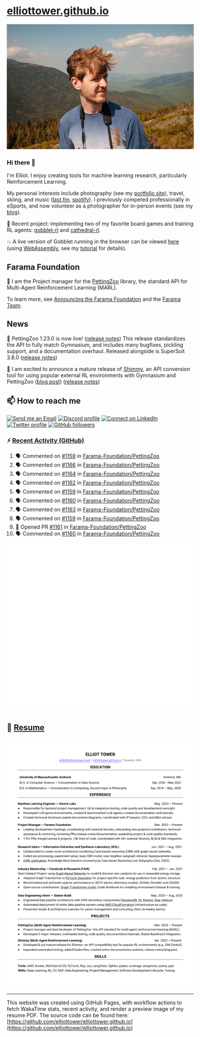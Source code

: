 # [elliottower.github.io](https://github.com/elliottower/elliottower.github.io)

[![A wild Elliot on Mt Washington](https://raw.githubusercontent.com/elliottower/elliottower.github.io/main/src/jpg/DSCF7539-600px.jpg?raw=true)](https://raw.githubusercontent.com/elliottower/elliottower.github.io/main/src/jpg/DSCF7539.jpg?raw=true)

### Hi there 👋

I'm Elliot. I enjoy creating tools for machine learning research, particularly Reinforcement Learning.

My personal interests include photography (see my [portfolio site](https://www.elliottower.com/)), travel, skiing, and music ([last.fm](https://www.last.fm/user/ajsdlfkwer), [spotify](https://open.spotify.com/user/12132818380)). I previously competed professionally in eSports, and now volunteer as a photographer for in-person events (see my [blog](https://www.elliottower.com/stories/?category=events)).

🤖 Recent project: implementing two of my favorite board games and training RL agents: [gobblet-rl](https://github.com/elliottower/gobblet-rl) and [cathedral-rl](https://github.com/elliottower/cathedral-rl). 

💥 A live version of Gobblet running in the browser can be viewed [here](https://elliottower.github.io/gobblet-rl/) (using [WebAssembly](https://webassembly.org/), see my [tutorial](https://github.com/elliottower/gobblet-rl/blob/main/tutorials/WebAssembly/web_assembly.md) for details).

## Farama Foundation

🚀 I am the Project manager for the [PettingZoo](https://github.com/Farama-Foundation/PettingZoo) library, the standard API for Multi-Agent Reinforcement Learning (MARL). 

To learn more, see [Announcing the Farama Foundation](https://farama.org/Announcing-The-Farama-Foundation) and the [Farama Team](https://farama.org/team).

## News

🎉 PettingZoo 1.23.0 is now live! ([release notes](https://github.com/Farama-Foundation/PettingZoo/releases/tag/1.23.0)) This release standardizes the API to fully match Gymnasium, and includes many bugfixes, pickling support, and a documentation overhaul. Released alongside is SuperSuit 3.8.0 ([release notes](https://github.com/Farama-Foundation/SuperSuit/releases/tag/3.8.0)) 

<!-- ![GitHub Release Date](https://img.shields.io/github/release-date/Farama-Foundation/PettingZoo) -->

🎉 I am excited to announce a mature release of [Shimmy](https://github.com/Farama-Foundation/Shimmy), an API conversion tool for using popular external RL environments with Gymnasium and PettingZoo ([blog post](https://farama.org/Announcing-Shimmy)) ([release notes](https://github.com/Farama-Foundation/Shimmy/releases/tag/v1.0.0)) 

## 📫 How to reach me

 [![Send me an Email](https://img.shields.io/badge/email-elliot%40elliottower.com-blue)](mailto:elliot@elliottower.com)
 [![Discord profile](https://img.shields.io/badge/Discord-7289DA?style=flat&logo=discord&logoColor=white)](https://discord.com/users/83091537923145728)
 [![Connect on LinkedIn](https://img.shields.io/badge/--linkedin?label=LinkedIn&logo=LinkedIn&style=social)](https://www.linkedin.com/in/elliot-tower)
 [![Twitter profile](https://img.shields.io/twitter/follow/elliottower?style=social)](https://twitter.com/ElliotTower/)
 [![GitHub followers](https://img.shields.io/github/followers/elliottower?style=social)](https://github.com/elliottower/)

### ⚡ [Recent Activity (GitHub)](https://github.com/elliottower)

<!--START_SECTION:activity-->
1. 🗣 Commented on [#1159](https://github.com/Farama-Foundation/PettingZoo/pull/1159#issuecomment-1908269897) in [Farama-Foundation/PettingZoo](https://github.com/Farama-Foundation/PettingZoo)
2. 🗣 Commented on [#1166](https://github.com/Farama-Foundation/PettingZoo/pull/1166#issuecomment-1908259212) in [Farama-Foundation/PettingZoo](https://github.com/Farama-Foundation/PettingZoo)
3. 🗣 Commented on [#1164](https://github.com/Farama-Foundation/PettingZoo/pull/1164#issuecomment-1904225360) in [Farama-Foundation/PettingZoo](https://github.com/Farama-Foundation/PettingZoo)
4. 🗣 Commented on [#1162](https://github.com/Farama-Foundation/PettingZoo/issues/1162#issuecomment-1904145987) in [Farama-Foundation/PettingZoo](https://github.com/Farama-Foundation/PettingZoo)
5. 🗣 Commented on [#1159](https://github.com/Farama-Foundation/PettingZoo/pull/1159#issuecomment-1904143965) in [Farama-Foundation/PettingZoo](https://github.com/Farama-Foundation/PettingZoo)
6. 🗣 Commented on [#1160](https://github.com/Farama-Foundation/PettingZoo/issues/1160#issuecomment-1904140172) in [Farama-Foundation/PettingZoo](https://github.com/Farama-Foundation/PettingZoo)
7. 🗣 Commented on [#1163](https://github.com/Farama-Foundation/PettingZoo/pull/1163#issuecomment-1904136926) in [Farama-Foundation/PettingZoo](https://github.com/Farama-Foundation/PettingZoo)
8. 🗣 Commented on [#1159](https://github.com/Farama-Foundation/PettingZoo/pull/1159#issuecomment-1902643230) in [Farama-Foundation/PettingZoo](https://github.com/Farama-Foundation/PettingZoo)
9. 💪 Opened PR [#1161](https://github.com/Farama-Foundation/PettingZoo/pull/1161) in [Farama-Foundation/PettingZoo](https://github.com/Farama-Foundation/PettingZoo)
10. 🗣 Commented on [#1160](https://github.com/Farama-Foundation/PettingZoo/issues/1160#issuecomment-1902640963) in [Farama-Foundation/PettingZoo](https://github.com/Farama-Foundation/PettingZoo)
<!--END_SECTION:activity-->


<picture>
  <a href="https://metrics.lecoq.io/insights?user=elliottower">
   <img src="/github-metrics.svg" alt="Metrics">
  </a>
</picture>

## 📄 [Resume](https://elliottower.github.io/src/pdf/resume.pdf)

<!-- PDF-TO-MARKDOWN:START -->
![Page 1](src/png/page1.png "Page 1")
---
<!-- PDF-TO-MARKDOWN:END -->

----

This website was created using GitHub Pages, with workflow actions to fetch WakaTime stats, recent activity, and render a preview image of my resume PDF. The source code can be found here: [https://github.com/elliottower/elliottower.github.io](https://github.com/elliottower/elliottower.github.io)

